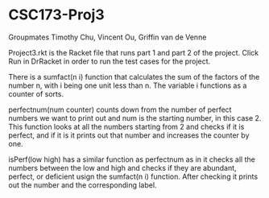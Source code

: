 # CSC173-Proj3
Groupmates Timothy Chu, Vincent Ou, Griffin van de Venne

Project3.rkt is the Racket file that runs part 1 and part 2 of the project. Click Run in DrRacket in order to run the test cases for the project.

There is a sumfact(n i) function that calculates the sum of the factors of the number n, with i being one unit less than n. The variable i functions as a counter of sorts. 

perfectnum(num counter) counts down from the number of perfect numbers we want to print out and num is the starting number, in this case 2. This function looks at all the numbers starting from 2 and checks if it is perfect, and if it is it prints out that number and increases the counter by one.

isPerf(low high) has a similar function as perfectnum as in it checks all the numbers between the low and high and checks if they are abundant, perfect, or deficient usign the sumfact(n i) function. After checking it prints out the number and the corresponding label.